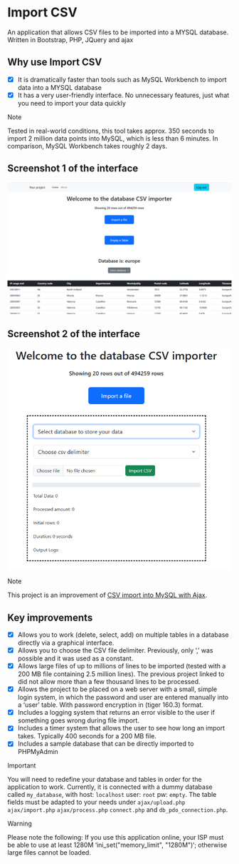 # Import CSV
An application that allows CSV files to be imported into a MYSQL database. Written in Bootstrap, PHP, JQuery and ajax
## Why use Import CSV
- [x] It is dramatically faster than tools such as MySQL Workbench to import data into a MYSQL database
- [x] It has a very user-friendly interface. No unnecessary features, just what you need to import your data quickly
> [!NOTE]
> Tested in real-world conditions, this tool takes approx. 350 seconds to import 2 million data points into MySQL, which is less than 6 minutes. In comparison, MySQL Workbench takes roughly 2 days.
## Screenshot 1 of the interface
![Screenshot of the interface](https://github.com/andymcraae1/importcsv/blob/main/screenshots/Image_1.PNG)

## Screenshot 2 of the interface
![Screenshot of the interface](https://github.com/andymcraae1/importcsv/blob/main/screenshots/Image_2.PNG)

> [!NOTE]
> This project is an improvement of [CSV import into MySQL with Ajax](https://www.webslesson.info/2019/11/csv-import-using-ajax-progress-bar-in-php.html).


## Key improvements
- [x] Allows you to work (delete, select, add) on multiple tables in a database directly via a graphical interface.
- [x] Allows you to choose the CSV file delimiter. Previously, only ‘,’ was possible and it was used as a constant.
- [x] Allows large files of up to millions of lines to be imported (tested with a 200 MB file containing 2.5 million lines). The previous project linked to did not allow more than a few thousand lines to be processed.
- [x] Allows the project to be placed on a web server with a small, simple login system, in which the password and user are entered manually into a ‘user’ table. With password encryption in (tiger 160.3) format.
- [x] Includes a logging system that returns an error visible to the user if something goes wrong during file import.
- [x] Includes a timer system that allows the user to see how long an import takes. Typically 400 seconds for a 200 MB file.
- [x] Includes a sample database that can be directly imported to PHPMyAdmin

> [!IMPORTANT]
>  You will need to redefine your database and tables in order for the application to work. Currently, it is connected with a dummy database called `my_database`, with host: `localhost` user: `root` pw: `empty`. The table fields must be adapted to your needs under `ajax/upload.php` `ajax/import.php` `ajax/process.php` `connect.php` and `db_pdo_connection.php`.

> [!WARNING]
> Please note the following: If you use this application online, your ISP must be able to use at least 1280M ‘ini_set("memory_limit", "1280M")‘; otherwise large files cannot be loaded.
